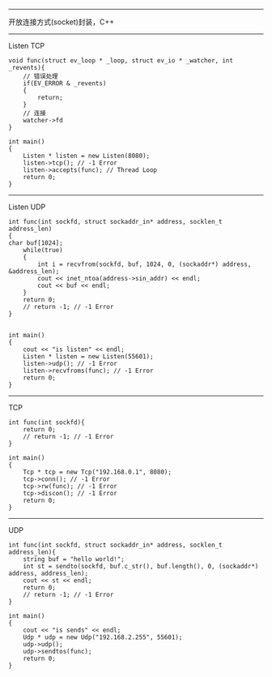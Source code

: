 -----------------------------------  
开放连接方式(socket)封装，C++

-----------------------------------  
Listen TCP

	void func(struct ev_loop * _loop, struct ev_io * _watcher, int _revents){
		// 错误处理
		if(EV_ERROR & _revents)
		{
			return;
		}
		// 连接
		watcher->fd
	}

	int main()
	{
		Listen * listen = new Listen(8080);
		listen->tcp(); // -1 Error
		listen->accepts(func); // Thread Loop
		return 0;
	}

-----------------------------------  
Listen UDP

	int func(int sockfd, struct sockaddr_in* address, socklen_t address_len)
	{
	char buf[1024];
		while(true)
		{
			int i = recvfrom(sockfd, buf, 1024, 0, (sockaddr*) address, &address_len);
			cout << inet_ntoa(address->sin_addr) << endl;
			cout << buf << endl;
		}
		return 0;
		// return -1; // -1 Error
	}


	int main()
	{
		cout << "is listen" << endl;
		Listen * listen = new Listen(55601);
		listen->udp(); // -1 Error
		listen->recvfroms(func); // -1 Error
		return 0;
	}

-----------------------------------  
TCP

	int func(int sockfd){
		return 0;
		// return -1; // -1 Error
	}

	int main()
	{
		Tcp * tcp = new Tcp("192.168.0.1", 8080);
		tcp->conn(); // -1 Error
		tcp->rw(func); // -1 Error
		tcp->discon(); // -1 Error
		return 0;
	}

-----------------------------------  
UDP

	int func(int sockfd, struct sockaddr_in* address, socklen_t address_len){
		string buf = "hello world!";
		int st = sendto(sockfd, buf.c_str(), buf.length(), 0, (sockaddr*) address, address_len);
		cout << st << endl;
		return 0;
		// return -1; // -1 Error
	}

	int main()
	{
		cout << "is sends" << endl;
		Udp * udp = new Udp("192.168.2.255", 55601);
		udp->udp();
		udp->sendtos(func);
		return 0;
	}
